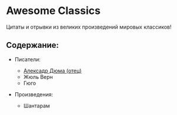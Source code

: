 
# Awesome Classics

Цитаты и отрывки из великих произведений мировых классиков!

## Содержание:

- Писатели:
    - [Алексадр Дюма (отец)]()
    - Жюль Верн
    - Гюго


- Произведения:
    - Шантарам
